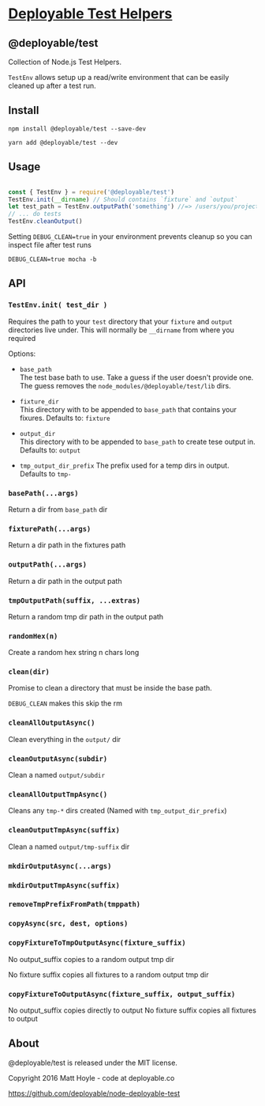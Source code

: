 # [Deployable Test Helpers](https://github.com/deployable/node-deployable-test)

## @deployable/test

Collection of Node.js Test Helpers.

`TestEnv` allows setup up a read/write environment that can be easily cleaned up
after a test run.

## Install

    npm install @deployable/test --save-dev

    yarn add @deployable/test --dev

## Usage

```javascript

const { TestEnv } = require('@deployable/test')
TestEnv.init(__dirname) // Should contains `fixture` and `output`
let test_path = TestEnv.outputPath('something') //=> /users/you/project/test/output/something
// ... do tests
TestEnv.cleanOutput()

```

Setting `DEBUG_CLEAN=true` in your environment prevents cleanup so
you can inspect file after test runs

```
DEBUG_CLEAN=true mocha -b
```

## API

### `TestEnv.init( test_dir )`

Requires the path to your `test` directory that your
`fixture` and `output` directories live under.
This will normally be `__dirname` from where you required

Options:

 - `base_path`<br>
   The test base bath to use.
   Take a guess if the user doesn't provide one.
   The guess removes the `node_modules/@deployable/test/lib` dirs.

 - `fixture_dir`<br>
    This directory with to be appended to `base_path` that contains your fixures.
    Defaults to: `fixture`

 - `output_dir`<br>
    This directory with to be appended to `base_path` to create tese output in.
    Defaults to: `output`

-  `tmp_output_dir_prefix`
    The prefix used for a temp dirs in output. Defaults to `tmp-`


### `basePath(...args)`

Return a dir from `base_path` dir

### `fixturePath(...args)`

Return a dir path in the fixtures path

### `outputPath(...args)`

Return a dir path in the output path

### `tmpOutputPath(suffix, ...extras)`

Return a random tmp dir path in the output path

### `randomHex(n)`

Create a random hex string n chars long

### `clean(dir)`

Promise to clean a directory that must be inside the base path.

`DEBUG_CLEAN` makes this skip the rm

### `cleanAllOutputAsync()`

Clean everything in the `output/` dir

### `cleanOutputAsync(subdir)`

Clean a named `output/subdir`

### `cleanAllOutputTmpAsync()`

Cleans any `tmp-*` dirs created (Named with `tmp_output_dir_prefix`)

### `cleanOutputTmpAsync(suffix)`

Clean a named `output/tmp-suffix` dir

### `mkdirOutputAsync(...args)`

### `mkdirOutputTmpAsync(suffix)`

### `removeTmpPrefixFromPath(tmppath)`

### `copyAsync(src, dest, options)`

### `copyFixtureToTmpOutputAsync(fixture_suffix)`

No output_suffix copies to a random output tmp dir

No fixture suffix copies all fixtures to a random output tmp dir


### `copyFixtureToOutputAsync(fixture_suffix, output_suffix)`

No output_suffix copies directly to output
No fixture suffix copies all fixtures to output


## About

@deployable/test is released under the MIT license.

Copyright 2016 Matt Hoyle - code at deployable.co

https://github.com/deployable/node-deployable-test

